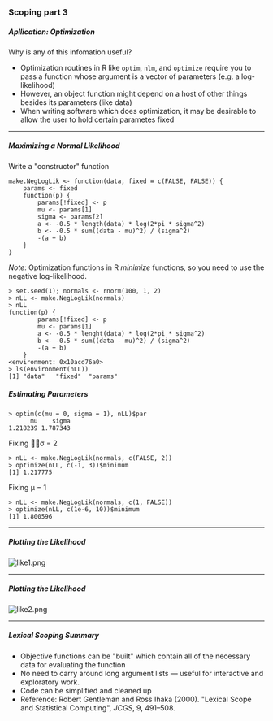 ### Scoping part 3
##### Apllication: Optimization
Why is any of this infomation useful?

- Optimization routines in R like `optim`, `nlm`,  and `optimize` require you to pass a function whose argument is a vector of parameters (e.g. a log-likelihood)
- However, an object function might depend on a host of other things besides its parameters (like data)
- When writing software which does optimization, it may be desirable to allow the user to hold certain parametes fixed

---

##### Maximizing a Normal Likelihood
Write a "constructor" function

```
make.NegLogLik <- function(data, fixed = c(FALSE, FALSE)) {
    params <- fixed
    function(p) {
        params[!fixed] <- p
        mu <- params[1]
        sigma <- params[2]
        a <- -0.5 * length(data) * log(2*pi * sigma^2)
        b <- -0.5 * sum((data - mu)^2) / (sigma^2)
        -(a + b)
    }
}
```

*Note*: Optimization functions in R *minimize* functions, so you need to use the negative log-likelihood.

```
> set.seed(1); normals <- rnorm(100, 1, 2)
> nLL <- make.NegLogLik(normals)
> nLL
function(p) {
        params[!fixed] <- p
        mu <- params[1]
        a <- -0.5 * lenght(data) * log(2*pi * sigma^2)
        b <- -0.5 * sum((data - mu)^2) / (sigma^2)
        -(a + b)
    }
<environment: 0x10acd76a0>
> ls(environment(nLL))
[1] "data"   "fixed"  "params"
```

##### Estimating Parameters

```
> optim(c(mu = 0, sigma = 1), nLL)$par
      mu    sigma 
1.218239 1.787343 
```
Fixing σ = 2

```
> nLL <- make.NegLogLik(normals, c(FALSE, 2))
> optimize(nLL, c(-1, 3))$minimum
[1] 1.217775
```

Fixing μ = 1

```
> nLL <- make.NegLogLik(normals, c(1, FALSE))
> optimize(nLL, c(1e-6, 10))$minimum
[1] 1.800596
```

---

##### Plotting the Likelihood


![like1.png](https://raw.githubusercontent.com/rdpeng/courses/master/02_RProgramming/assets/img/like1.png)

---

##### Plotting the Likelihood

![like2.png](https://raw.githubusercontent.com/rdpeng/courses/master/02_RProgramming/assets/img/like2.png)

---

##### Lexical Scoping Summary

- Objective functions can be "built" which contain all of the necessary data for evaluating the function
- No need to carry around long argument lists — useful for interactive and exploratory work.
- Code can be simplified and cleaned up
- Reference: Robert Gentleman and Ross Ihaka (2000). "Lexical Scope and Statistical Computing", *JCGS*, 9, 491–508. 


























